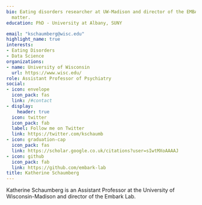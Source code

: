 ```yaml
---
bio: Eating disorders researcher at UW-Madison and director of the EMBARK lab, curating accessible data and analysis relevant to eating disorders research
  matter.
education: PhD - University at Albany, SUNY

email: "kschaumberg@wisc.edu"
highlight_name: true
interests:
- Eating Disorders
- Data Science
organizations:
- name: University of Wisconsin
  url: https://www.wisc.edu/
role: Assistant Professor of Psychiatry
social:
- icon: envelope
  icon_pack: fas
  link: /#contact
- display:
    header: true
  icon: twitter
  icon_pack: fab
  label: Follow me on Twitter
  link: https://twitter.com/kschaumb
- icon: graduation-cap
  icon_pack: fas
  link: https://scholar.google.co.uk/citations?user=sIwtMXoAAAAJ
- icon: github
  icon_pack: fab
  link: https://github.com/embark-lab
title: Katherine Schaumberg
---
```


Katherine Schaumberg is an Assistant Professor at the University of Wisconsin-Madison and director of the Embark Lab.
